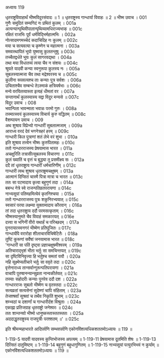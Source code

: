 अध्यायः 119

धृतराष्ट्रविवाहार्थं भीष्मविदुरसंवादः ॥ 1 ॥ धृतराष्ट्रस्य गान्धार्या विवाहः ॥ 2 ॥
भीष्म उवाच ।	001  
गुणैः समुदितं सम्यगिदं नः प्रथितं कुलम् ।	001a  
अत्यन्यान्पृथिवीपालान्पृथिव्यामधिराज्यभाक् ॥	001c  
रक्षितं राजभिः पूर्वं धर्मविद्भिर्महात्मभिः ।	002a  
नोत्सादमगमच्चेदं कदाचिदिह नः कुलम् ॥	002c  
मया च सत्यवत्या च कृष्णेन च महात्मना ।	003a  
समवस्थापितं भूयो युष्मासु कुलतन्तुषु ॥	003c  
तच्चैतद्वर्धते भूयः कुलं सागरवद्यथा ।	004a  
तथा मया विधातव्यं त्वया चैव न संशयः ॥	004c  
श्रूयते यादवी कन्या स्वनुरूपा कुलस्य नः ।	005a  
सुबलस्यात्मजा चैव तथा मद्रेश्वरस्य च ॥	005c  
कुलीना रूपवत्यश्च ताः कन्याः पुत्र सर्वशः ।	006a  
उचिताश्चैव सम्बन्धे तेऽस्माकं क्षत्रियर्षभाः ॥	006c  
मन्ये वरयितव्यास्ता इत्यहं धीमतां वर ।	007a  
सन्तानार्थं कुलस्यास्य यद्वा विदुर मन्यसे ॥	007c  
विदुर उवाच ।	008  
भवान्पिता भावन्माता भवान्नः परमो गुरुः ।	008a  
तस्मात्स्वयं कुलस्यास्य विचार्य कुरु यद्धितम् ॥	008c  
वैशम्पायन उवाच ।	009  
अथ शुश्राव विप्रेभ्यो गान्धारीं सुबलात्मजाम् ।	009a  
आराध्य वरदं देवं भगनेत्रहरं हरम् ॥	009c  
गान्धारी किल पुत्राणां शतं लेभे वरं शुभा ।	010a  
इति शुश्राव तत्त्वेन भीष्मः कुरुपितामहः ॥	010c  
ततो गान्धारराजस्य प्रेषयामास भारत ।	011a  
अचक्षुरिति तत्रासीत्सुबलस्य विचारणा ॥	011c  
कुलं ख्यातिं च वृत्तं च बुद्ध्या तु प्रसमीक्ष्य सः ।	012a  
ददै तां धृतराष्ट्राय गान्धारीं धर्मचारिणीम् ॥	012c  
गान्धारी त्वथ शुश्राव धृतराष्ट्रमचक्षुषम् ।	013a  
आत्मानं दिप्सितं चास्मै पित्रा मात्रा च भारत ॥	013c  
ततः सा पटमादाय कृत्वा बहुगुणं तदा ।	014a  
बबन्ध नेत्रे स्वे राजन्पतिव्रतपरायणा ॥	014c  
नाभ्यसूयां पतिमहमित्येवं कृतनिश्चया ।	015a  
ततो गान्धारराजस्य पुत्रः शकुनिरभ्ययात् ॥	015c  
स्वसारं परया लक्ष्म्या युक्तामादाय कौरवान् ।	016a  
तां तदा धृतराष्ट्राय ददौ परमसत्कृताम् ।	016c  
भीष्मस्यानुमते चैव विवाहं समकारयत् ॥	016e  
दत्त्वा स भगिनीं वीरो यथार्हं च परिच्छदम् ।	017a  
पुनरायात्स्वनगरं भीष्मेण प्रतिपूजितः ॥	017c  
गान्धार्यपि वरारोहा शीलाचारविचिषेटितैः ।	018a  
तुष्टिं कुरूणां सर्वेषां जनयामास भारत ॥	018c  
\'गान्धारी सा पतिं दृष्ट्वा प्रज्ञाचक्षुषमीश्वरम् ।	019a  
अतिचाराद्भृशं भीता भर्तुः सा समचिन्तयत् ॥	019c  
सा दृष्टिविनिवृत्त्या हि भर्तुश्च समतां ययौ ।	020a  
नहि सूक्ष्मेप्यतीचारे भर्तुः सा ववृते तदा ॥	020c  
वृत्तेनाराध्य तान्सर्वान्गुरून्पतिपरायणा ।	021a  
वाचापि पुरुषानन्यान्सुव्रता नान्वकीर्तयत् ॥	021c  
तस्याः सहोदरीः कन्याः पुनरेव ददौ दश ।	022a  
गान्धारराजः सुबलो भीष्मेण च वृतस्तदा ॥	022c  
सत्यव्रतां सत्यसेनां सुदेष्णां चापि संहिताम् ।	023a  
तेजश्श्रर्वां सुश्रवां च तथैव निकृतिं शुभाम् ॥	023c  
शम्भ्वठां च दशार्णां च गान्धारीर्दश विश्रुताः ।	024a  
एकाह्ना प्रतिजग्राह धृतराष्ट्रो जनेश्वरः ॥	024c  
ततः शान्तनवो भीष्मो धानुष्कस्तास्ततस्ततः ।	025a  
अददाद्धृतराष्ट्रस्य राजपुत्रीः परश्शतम् ॥\' ॥	025c  

इति श्रीमन्महाभारते आदिपर्वणि सम्भवपर्वणि एकोनविंशत्यधिकशततमोऽध्यायः ॥ 119 ॥

1-119-5 यादवी यादवस्य कुन्तिभोजस्य अपत्यम् ॥ 1-119-11 प्रेषयामास दूतमिति शेषः ॥ 1-119-13 दित्सितं दातुमिष्टम् ॥ 1-119-14 बहुगुणं बहुधागुणितम् ॥ 1-119-15 नाभ्यसूयां पत्युरभिभवं न कुर्याम् ॥ एकोनविंशत्यधिकशततमोऽध्यायः ॥ 119 ॥
